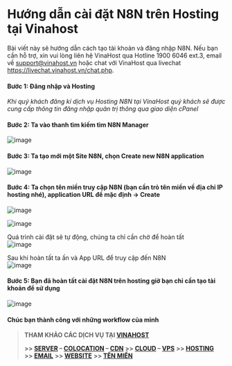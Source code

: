 # Hướng dẫn cài đặt N8N trên Hosting tại Vinahost

Bài viết này sẽ hướng dẫn cách tạo tài khoản và đăng nhập N8N. Nếu bạn cần hỗ trợ, xin vui lòng liên hệ VinaHost qua Hotline 1900 6046 ext.3, email về support@vinahost.vn hoặc chat với VinaHost qua livechat https://livechat.vinahost.vn/chat.php.

#### Bước 1: Đăng nhập và Hosting  

*Khi quý khách đăng kí dịch vụ Hosting N8N tại VinaHost quý khách sẽ được cung cấp thông tin đăng nhập quản trị thông qua giao diện cPanel* 

#### Bước 2: Ta vào thanh tìm kiếm tìm **N8N Manager**  
![image](https://github.com/user-attachments/assets/8b312aec-c35c-4b91-9f36-809d9808cec1)


#### Bước 3: Ta tạo mới một Site N8N, chọn **Create new N8N application**  
![image](https://github.com/user-attachments/assets/84dce398-1a0f-4154-88ce-458b8edd47ff)


#### Bước 4: Ta chọn tên miền truy cập N8N (bạn cần trỏ tên miền về địa chỉ IP hosting nhé), application URL để mặc định -> Create  
![image](https://github.com/user-attachments/assets/b9d90b72-bb95-43c8-acb1-b89b783fc8d6)

![image](https://github.com/user-attachments/assets/02d1fe3a-8318-48f0-8572-a2556953292d)
 
Quá trình cài đặt sẽ tự động, chúng ta chỉ cần chờ để hoàn tất  
![image](https://github.com/user-attachments/assets/c05a1009-d178-40da-80f8-046e75809785)
 
Sau khi hoàn tất ta ấn và App URL để truy cập đến N8N  
![image](https://github.com/user-attachments/assets/95b50308-5d07-4442-a33b-0f395ece0441)


#### Bước 5: Bạn đã hoàn tất cài đặt N8N trên hosting giờ bạn chỉ cần tạo tài khoản để sử dụng  
![image](https://github.com/user-attachments/assets/2f8f0c55-4a08-48bb-9195-9d2ef915c787)
 

#### Chúc bạn thành công với những workflow của mình


> **THAM KHẢO CÁC DỊCH VỤ TẠI [VINAHOST](https://vinahost.vn/)**
>
> **\>> [SERVER](https://vinahost.vn/thue-may-chu-rieng/) – [COLOCATION](https://vinahost.vn/colocation.html) – [CDN](https://vinahost.vn/dich-vu-cdn-chuyen-nghiep)**
> **\>> [CLOUD](https://vinahost.vn/cloud-server-gia-re/) – [VPS](https://vinahost.vn/vps-ssd-chuyen-nghiep/)**
> **\>> [HOSTING](https://vinahost.vn/wordpress-hosting)**
> **\>> [EMAIL](https://vinahost.vn/email-hosting)**
> **\>> [WEBSITE](http://vinawebsite.vn/)**
> **\>> [TÊN MIỀN](https://vinahost.vn/ten-mien-gia-re/)**